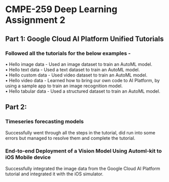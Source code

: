# CMPE-259 Deep Learning Assignment 2

## Part 1: Google Cloud AI Platform Unified Tutorials

### Followed all the tutorials for the below examples - 
•	Hello image data - Used an image dataset to train an AutoML model. <br>
•	Hello text data - Used a text dataset to train an AutoML model. <br>
•	Hello custom data - Used video dataset to train an AutoML model. <br>
•	Hello video data - Learned how to bring our own code to AI Platform, by using a sample app to train an image recognition model. <br>
•	Hello tabular data - Used a structured dataset to train an AutoML model. <br>

## Part 2: 

### Timeseries forecasting models
Successfully went through all the steps in the tutorial, did run into some errors but managed to resolve them and complete the tutorial.

### End-to-end Deployment of a Vision Model Using Automl-kit to iOS Mobile device
Successfully integrated the image data from the Google Cloud AI Platform tutorial and integrated it with the iOS simulator.
